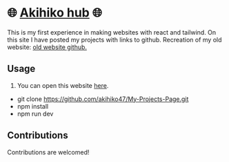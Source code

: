 # 🌐 [Akihiko hub](https://akihiko-hub.com) 🌐
This is my first experience in making websites with react and tailwind. On this site I have posted my projects with links to github. Recreation of my old website: [old website github.](https://github.com/akihiko47/Akihiko-hub)

## Usage
1. You can open this website [here](https://akihiko47.github.io/Akihiko-hub/).


- git clone https://github.com/akihiko47/My-Projects-Page.git
- npm install
- npm run dev
## Contributions
Contributions are welcomed!
